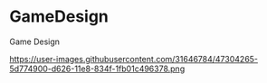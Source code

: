 # GameDesign
Game Design

https://user-images.githubusercontent.com/31646784/47304265-5d774900-d626-11e8-834f-1fb01c496378.png
